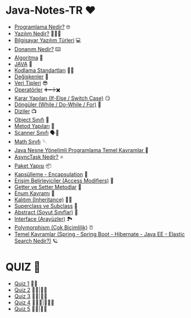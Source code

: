 
  # Java-Notes-TR ♥️

- [Programlama Nedir?](https://github.com/nisaefendioglu/Java-Notes/blob/master/Programlama%20Nedir%3F.md) 🤓
- [Yazılım Nedir?](https://github.com/nisaefendioglu/Java-Notes/blob/master/Yaz%C4%B1l%C4%B1m%20Nedir%3F.md) 🤷🏻‍♀️
- [Bilgisayar Yazılım Türleri](https://github.com/nisaefendioglu/Java-Notes/blob/master/Bilgisayar%20Yaz%C4%B1l%C4%B1m%20T%C3%BCrleri%E2%80%8B.md) 💻
- [Donanım Nedir?](https://github.com/nisaefendioglu/Java-Notes/blob/master/Donan%C4%B1m%20Nedir%3F%E2%80%8B.md) ⌨️
- [Algoritma](https://github.com/nisaefendioglu/Java-Notes/blob/master/Algoritma%E2%80%8B.md) 🧬
- [JAVA](https://github.com/nisaefendioglu/Java-Notes/blob/master/JAVA.md) 🦾
- [Kodlama Standartları](https://github.com/nisaefendioglu/Java-Notes/blob/master/Kodlama%20Standartlar%C4%B1%E2%80%8B.md) ✍🏻
- [Değişkenler](https://github.com/nisaefendioglu/Java-Notes/blob/master/De%C4%9Fi%C5%9Fkenler.md) 🦋
- [Veri Tipleri](https://github.com/nisaefendioglu/Java-Notes/blob/master/Veri%20Tipleri.md) 😎
- [Operatörler](https://github.com/nisaefendioglu/Java-Notes-TR/blob/master/Operat%C3%B6rler.md) ➕➖➗✖️
- [Karar Yapıları (If-Else / Switch Case)](https://github.com/nisaefendioglu/Java-Notes-TR/blob/master/Karar%20Yap%C4%B1lar%C4%B1%E2%80%8B.md) 😏
- [Döngüler (While / Do-While / For)](https://github.com/nisaefendioglu/Java-Notes-TR/blob/master/D%C3%B6ng%C3%BCler.md) 🧶
- [Diziler](https://github.com/nisaefendioglu/Java-Notes-TR/blob/master/Diziler.md) 📺
- [Object Sınıfı](https://github.com/nisaefendioglu/Java-Notes-TR/blob/master/Object%20S%C4%B1n%C4%B1f%C4%B1.md) 🔫
- [Metod Yapıları](https://github.com/nisaefendioglu/Java-Notes-TR/blob/master/Metod%20Yap%C4%B1lar%C4%B1%E2%80%8B.md) 👻
- [Scanner Sınıfı](https://github.com/nisaefendioglu/Java-Notes-TR/blob/master/Scanner%20S%C4%B1n%C4%B1f%C4%B1%E2%80%8B.md) 🗣📲
- [Math Sınıfı](https://github.com/nisaefendioglu/Java-Notes-TR/blob/master/Math%20S%C4%B1n%C4%B1f%C4%B1%E2%80%8B.md) 🪡
- [Java Nesne Yönelimli Programlama Temel Kavramlar ](https://github.com/nisaefendioglu/Java-Notes-TR/blob/master/Nesne%20Y%C3%B6nelimli%20Programlama%E2%80%8B%20Giri%C5%9F.md) 🐬
- [AsyncTask Nedir?](https://github.com/nisaefendioglu/Temel-Programlama-Notlari/blob/master/AsyncTask.md) ⭐️
- [Paket Yapısı](https://github.com/nisaefendioglu/Java-Notes-TR/blob/master/Paket%20Yap%C4%B1s%C4%B1%20Nedir%3F%E2%80%8B.md) 📦
- [Kapsülleme - Encapsulation](https://github.com/nisaefendioglu/Java-Notes-TR/blob/master/Kaps%C3%BClleme.md) 🦠
- [Erişim Belirleyiciler (Access Modifiers)](https://github.com/nisaefendioglu/Java-Notes-TR/blob/master/Eri%C5%9Fim%20Belirleyiciler%20(Access%20Modifiers)%E2%80%8B.md) 🔑
- [Getter ve Setter Metodlar](https://github.com/nisaefendioglu/Java-Notes-TR/blob/master/Getter%20ve%20Setter%20Metodlar%E2%80%8B.md) 🔗
- [Enum Kavramı](https://github.com/nisaefendioglu/Java-Notes-TR/blob/master/Enum%20Kavram%C4%B1%E2%80%8B.md) 📍
- [Kalıtım (Inheritance)](https://github.com/nisaefendioglu/Java-Notes-TR/blob/master/Kal%C4%B1t%C4%B1m%20(Inheritance).md) 🤱🏻
- [Superclass ve Subclass](https://github.com/nisaefendioglu/Java-Notes-TR/blob/master/Superclass%20ve%20Subclass%E2%80%8B.md) 👑
- [Abstract (Soyut Sınıflar)](https://github.com/nisaefendioglu/Java-Notes-TR/blob/master/Abstract%20(Soyut%20S%C4%B1n%C4%B1flar).md) 💫
- [Interface (Arayüzler)](https://github.com/nisaefendioglu/Java-Notes-TR/blob/master/Interface%20(Aray%C3%BCzler).md) 🏞
- [Polymorphism (Çok Biçimlilik)](https://github.com/nisaefendioglu/Java-Notes-TR/blob/master/Polymorphism.md) ⏰
- [Temel Kavramlar (Spring - Spring Boot - Hibernate - Java EE - Elastic Search Nedir?)](https://github.com/nisaefendioglu/Temel-Programlama-Notlari/blob/master/Spring-Spring%20Boot-Hibernate-Java%20EE-Elastic%20Search.md) 🪐

  
# QUIZ 🤔
- [Quiz 1](https://docs.google.com/forms/d/1G1QQzrgFOWlq4fAnMB5Xq0PtuqlWryxmmO6d63qAfOc) 👶🏻
- [Quiz 2](https://docs.google.com/forms/d/11Z_FaeICDHJds24A5ft08-Aa9QQmQWmKChQguUSNC7Y) 👧🏻|👦🏻
- [Quiz 3](https://docs.google.com/forms/d/1wf0DRKAu6BjoVO006Zz2YoFHfzpMBmfQH5Lm9hsz68E) 👩🏻|👨🏻
- [Quiz 4](https://docs.google.com/forms/d/1K0jJ9CGJBBazGjcte-YyLXqMbMfv6AkVQOQGPaxl7gw) 👩🏻‍🦳|👨🏻‍🦳
- [Quiz 5](https://docs.google.com/forms/d/1g0scs1YgGjgFhk7hVk1PB_QKBYmbYrhNqDOP-uIxuQ0) 👵🏻|👴🏻




